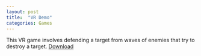 ```yaml
---
layout: post
title:  "VR Demo"
categories: Games
---
```


This VR game involves defending a target from waves of enemies that try to destroy a target.
[Download][VR-download]

[VR-download]: https://github.com/.......